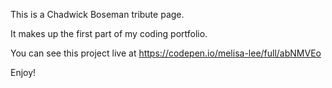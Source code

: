 This is a Chadwick Boseman tribute page.

It makes up the first part of my coding portfolio.

You can see this project live at https://codepen.io/melisa-lee/full/abNMVEo

Enjoy! 

